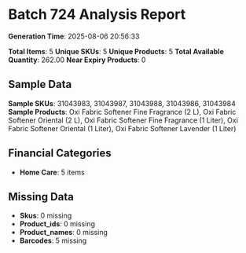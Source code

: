 # Batch 724 Analysis Report

**Generation Time**: 2025-08-06 20:56:33

**Total Items**: 5
**Unique SKUs**: 5
**Unique Products**: 5
**Total Available Quantity**: 262.00
**Near Expiry Products**: 0

## Sample Data
**Sample SKUs**: 31043983, 31043987, 31043988, 31043986, 31043984
**Sample Products**: Oxi Fabric Softener Fine Fragrance (2 L), Oxi Fabric Softener Oriental (2 L), Oxi Fabric Softener Fine Fragrance (1 Liter), Oxi Fabric Softener Oriental (1 Liter), Oxi Fabric Softener Lavender (1 Liter)

## Financial Categories
- **Home Care**: 5 items

## Missing Data
- **Skus**: 0 missing
- **Product_ids**: 0 missing
- **Product_names**: 0 missing
- **Barcodes**: 5 missing
